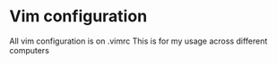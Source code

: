 # Vim configuration
All vim configuration is on .vimrc
This is for my usage across different computers
